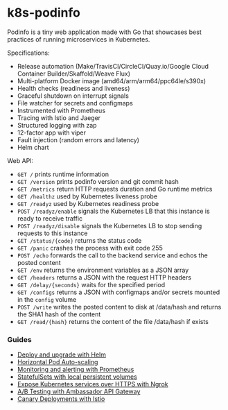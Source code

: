 # k8s-podinfo

Podinfo is a tiny web application made with Go 
that showcases best practices of running microservices in Kubernetes.

Specifications:

* Release automation (Make/TravisCI/CircleCI/Quay.io/Google Cloud Container Builder/Skaffold/Weave Flux)
* Multi-platform Docker image (amd64/arm/arm64/ppc64le/s390x)
* Health checks (readiness and liveness)
* Graceful shutdown on interrupt signals
* File watcher for secrets and configmaps
* Instrumented with Prometheus
* Tracing with Istio and Jaeger
* Structured logging with zap 
* 12-factor app with viper
* Fault injection (random errors and latency)
* Helm chart

Web API:

* `GET /` prints runtime information
* `GET /version` prints podinfo version and git commit hash 
* `GET /metrics` return HTTP requests duration and Go runtime metrics
* `GET /healthz` used by Kubernetes liveness probe
* `GET /readyz` used by Kubernetes readiness probe
* `POST /readyz/enable` signals the Kubernetes LB that this instance is ready to receive traffic
* `POST /readyz/disable` signals the Kubernetes LB to stop sending requests to this instance
* `GET /status/{code}` returns the status code
* `GET /panic` crashes the process with exit code 255
* `POST /echo` forwards the call to the backend service and echos the posted content 
* `GET /env` returns the environment variables as a JSON array
* `GET /headers` returns a JSON with the request HTTP headers
* `GET /delay/{seconds}` waits for the specified period
* `GET /configs` returns a JSON with configmaps and/or secrets mounted in the `config` volume
* `POST /write` writes the posted content to disk at /data/hash and returns the SHA1 hash of the content
* `GET /read/{hash}` returns the content of the file /data/hash if exists

### Guides

* [Deploy and upgrade with Helm](docs/1-deploy.md)
* [Horizontal Pod Auto-scaling](docs/2-autoscaling.md)
* [Monitoring and alerting with Prometheus](docs/3-monitoring.md)
* [StatefulSets with local persistent volumes](docs/4-statefulsets.md)
* [Expose Kubernetes services over HTTPS with Ngrok](docs/6-ngrok.md)
* [A/B Testing with Ambassador API Gateway](docs/5-canary.md)
* [Canary Deployments with Istio](docs/7-istio.md)
